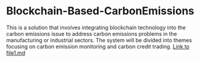 # Blockchain-Based-CarbonEmissions
This is a solution that involves integrating blockchain technology into the carbon emissions issue to address carbon emissions problems in the manufacturing or industrial sectors.
    The system will be divided into themes focusing on carbon emission monitoring and carbon credit trading.
[Link to file1.md](https://github.com/yourusername/yourrepository/blob/main/folder1/file1.md)
